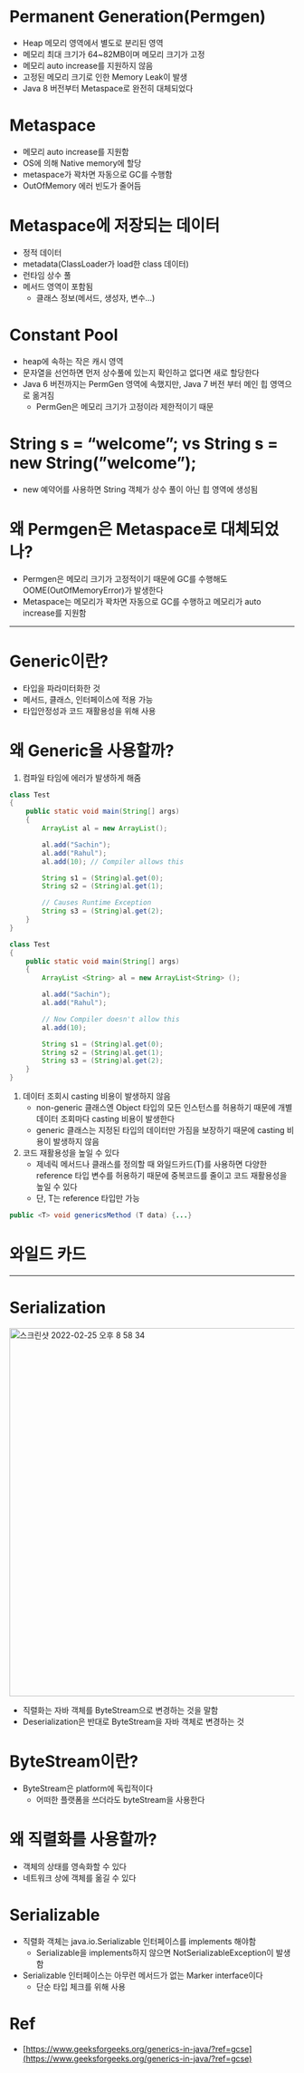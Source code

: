 # Permanent Generation(Permgen)

- Heap 메모리 영역에서 별도로 분리된 영역
- 메모리 최대 크기가 64~82MB이며 메모리 크기가 고정
- 메모리 auto increase를 지원하지 않음
- 고정된 메모리 크기로 인한 Memory Leak이 발생
- Java 8 버전부터 Metaspace로 완전히 대체되었다

# Metaspace

- 메모리 auto increase를 지원함
- OS에 의해 Native memory에 할당
- metaspace가 꽉차면 자동으로 GC를 수행함
- OutOfMemory 에러 빈도가 줄어듬

# Metaspace에 저장되는 데이터

- 정적 데이터
- metadata(ClassLoader가 load한 class 데이터)
- 런타임 상수 풀
- 메서드 영역이 포함됨
    - 클래스 정보(메서드, 생성자, 변수...)

# Constant Pool

- heap에 속하는 작은 캐시 영역
- 문자열을 선언하면 먼저 상수풀에 있는지 확인하고 없다면 새로 할당한다
- Java 6 버전까지는 PermGen 영역에 속했지만, Java 7 버전 부터 메인 힙 영역으로 옮겨짐
    - PermGen은 메모리 크기가 고정이라 제한적이기 때문

# String s = “welcome”; vs String s = new String(”welcome”);

- new 예약어를 사용하면 String 객체가 상수 풀이 아닌 힙 영역에 생성됨

# 왜 Permgen은 Metaspace로 대체되었나?

- Permgen은 메모리 크기가 고정적이기 때문에 GC를 수행해도 OOME(OutOfMemoryError)가 발생한다
- Metaspace는 메모리가 꽉차면 자동으로 GC를 수행하고 메모리가 auto increase를 지원함

---

# Generic이란?

- 타입을 파라미터화한 것
- 메서드, 클래스, 인터페이스에 적용 가능
- 타입안정성과 코드 재활용성을 위해 사용

# 왜 Generic을 사용할까?

1. 컴파일 타임에 에러가 발생하게 해줌

```java
class Test
{
    public static void main(String[] args)
    {
        ArrayList al = new ArrayList();

        al.add("Sachin");
        al.add("Rahul");
        al.add(10); // Compiler allows this

        String s1 = (String)al.get(0);
        String s2 = (String)al.get(1);

        // Causes Runtime Exception
        String s3 = (String)al.get(2);
    }
}
```

```java
class Test
{
    public static void main(String[] args)
    {
        ArrayList <String> al = new ArrayList<String> ();

        al.add("Sachin");
        al.add("Rahul");

        // Now Compiler doesn't allow this
        al.add(10);

        String s1 = (String)al.get(0);
        String s2 = (String)al.get(1);
        String s3 = (String)al.get(2);
    }
}
```

1. 데이터 조회시 casting 비용이 발생하지 않음
    - non-generic 클래스엔 Object 타입의 모든 인스턴스를 허용하기 때문에 개별 데이터 조회마다 casting 비용이 발생한다
    - generic 클래스는 지정된 타입의 데이터만 가짐을 보장하기 때문에 casting 비용이 발생하지 않음
2. 코드 재활용성을 높일 수 있다
    - 제네릭 메서드나 클래스를 정의할 때 와일드카드(T)를 사용하면 다양한 reference 타입 변수를 허용하기 때문에 중복코드를 줄이고 코드 재활용성을 높일 수 있다
    - 단, T는 reference 타입만 가능

```java
public <T> void genericsMethod (T data) {...}
```

# 와일드 카드

---

# Serialization

<img width="650" alt="스크린샷 2022-02-25 오후 8 58 34" src="https://user-images.githubusercontent.com/66231761/155711573-27f48dd0-f11c-4066-a587-df08e98bde0b.png">  

- 직렬화는 자바 객체를 ByteStream으로 변경하는 것을 말함
- Deserialization은 반대로 ByteStream을 자바 객체로 변경하는 것

# ByteStream이란?

- ByteStream은 platform에 독립적이다
    - 어떠한 플랫폼을 쓰더라도 byteStream을 사용한다

# 왜 직렬화를 사용할까?

- 객체의 상태를 영속화할 수 있다
- 네트워크 상에 객체를 옮길 수 있다

# Serializable

- 직렬화 객체는 java.io.Serializable 인터페이스를 implements 해야함
    - Serializable을 implements하지 않으면 NotSerializableException이 발생함
- Serializable 인터페이스는 아무런 메서드가 없는 Marker interface이다
    - 단순 타입 체크를 위해 사용

# Ref

- [https://www.geeksforgeeks.org/generics-in-java/?ref=gcse](https://www.geeksforgeeks.org/generics-in-java/?ref=gcse)
